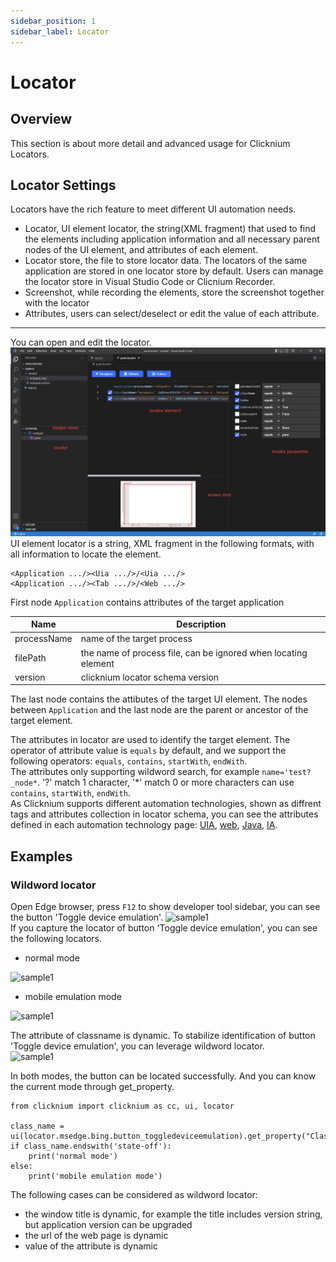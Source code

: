 ```yaml
---
sidebar_position: 1
sidebar_label: Locator 
---
```

# Locator 

## Overview 
This section is about more detail and advanced usage for Clicknium Locators.
  
## Locator Settings
 Locators have the rich feature to meet different UI automation needs. 
 - Locator, UI element locator, the string(XML fragment) that used to find the elements including application information and all necessary parent nodes of the UI element, and attributes of each element.
- Locator store, the file to store locator data. The locators of the same application are stored in one locator store by default. Users can manage the locator store in Visual Studio Code or Clicnium Recorder.
- Screenshot, while recording the elements, store the screenshot together with the locator
- Attributes, users can select/deselect or edit the value of each attribute.  
---
You can open and edit the locator.
![clicknium vscode](./../img/main.png)  
UI element locator is a string, XML fragment in the following formats, with all information to locate the element.  
```
<Application .../><Uia .../>/<Uia .../>  
<Application .../><Tab .../>/<Web .../>  
```
First node `Application` contains attributes of the target application
<Application processName="notepad" filePath="notepad.exe" version="1.3" />  

| Name      | Description |
| ----------- | ----------- |
| processName      |  name of the target process   |
| filePath      |  the name of process file, can be ignored when locating element  |
| version      |  clicknium locator schema version   |  

The last node contains the attibutes of the target UI element.
The nodes between `Application` and the last node are the parent or ancestor of the target element.

The attributes in locator are used to identify the target element. The operator of attribute value is `equals` by default, and we support the following operators:
`equals`, `contains`, `startWith`, `endWith`.  
The attributes only supporting wildword search, for example `name='test?_node*`. '?' match 1 character, '*' match 0 or more characters can use `contains`, `startWith`, `endWith`.  
As Clicknium supports different automation technologies, shown as diffrent tags and attributes collection in locator schema, you can see the attributes defined in each automation technology page: [UIA](./uia.md), [web](./web.md), [Java](./java.md), [IA](./ia.md).  


## Examples
### Wildword locator
Open Edge browser, press `F12` to show developer tool sidebar, you can see the button 'Toggle device emulation'.
![sample1](./../img/locator_sample1_1.png)  
If you capture the locator of button 'Toggle device emulation', you can see the following locators.

- normal mode  
  
![sample1](./../img/locator_sample1_2.png)  
- mobile emulation mode  

![sample1](./../img/locator_sample1_3.png)  

The attribute of classname is dynamic. To stabilize identification of button 'Toggle device emulation', you can leverage wildword locator.  
![sample1](./../img/locator_sample1_4.png) 

In both modes, the button can be located successfully.
And you can know the current mode through get_property. 
```
from clicknium import clicknium as cc, ui, locator

class_name = ui(locator.msedge.bing.button_toggledeviceemulation).get_property("ClassName")
if class_name.endswith('state-off'):
    print('normal mode')
else:
    print('mobile emulation mode')
```

The following cases can be considered as wildword locator:
- the window title is dynamic, for example the title includes version string, but application version can be upgraded
- the url of the web page is dynamic
- value of the attribute is dynamic